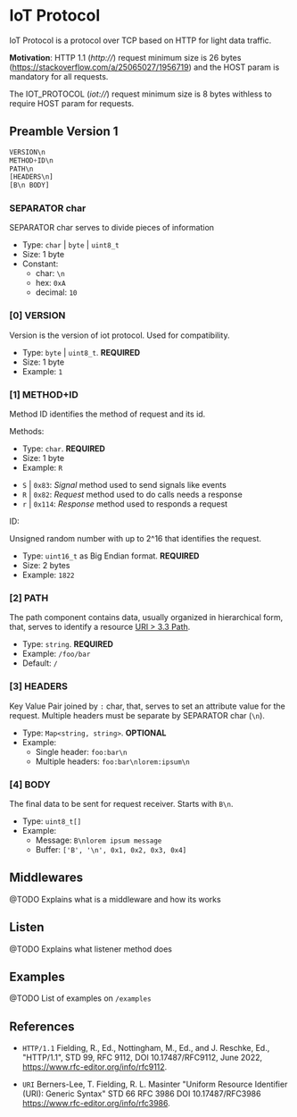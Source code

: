 # IoT Protocol

IoT Protocol is a protocol over TCP based on HTTP for light data traffic.

**Motivation**: HTTP 1.1 (*http://*) request minimum size is 26 bytes (https://stackoverflow.com/a/25065027/1956719) and the HOST param is mandatory for all requests. 

The IOT_PROTOCOL (*iot://*) request minimum size is 8 bytes withless to require HOST param for requests.

## Preamble Version 1

```js
VERSION\n
METHOD+ID\n
PATH\n
[HEADERS\n]
[B\n BODY]
```

### SEPARATOR char

SEPARATOR char serves to divide pieces of information

* Type: `char` | `byte` | `uint8_t`
* Size: 1 byte
* Constant: 
  * char: `\n`
  * hex: `0xA`
  * decimal: `10`

### [0] VERSION

Version is the version of iot protocol. Used for compatibility.

* Type: `byte` | `uint8_t`. **REQUIRED**
* Size: 1 byte
* Example: `1`

### [1] METHOD+ID

Method ID identifies the method of request and its id.

Methods: 

* Type: `char`. **REQUIRED**
* Size: 1 byte
* Example: `R`

- `S` | `0x83`: *Signal* method used to send signals like events
- `R` | `0x82`: *Request* method used to do calls needs a response
- `r` | `0x114`: *Response* method used to responds a request


ID: 

Unsigned random number with up to 2^16 that identifies the request.

* Type: `uint16_t` as Big Endian format. **REQUIRED**
* Size: 2 bytes
* Example: `1822`

### [2] PATH

The path component contains data, usually organized in hierarchical
form, that, serves to identify a resource [URI > 3.3 Path](https://www.rfc-editor.org/info/rfc3986).

* Type: `string`. **REQUIRED**
* Example: `/foo/bar`
* Default: `/`

### [3] HEADERS

Key Value Pair joined by `:` char, that, serves to set an attribute value for the request. Multiple headers must be separate by SEPARATOR char (`\n`).

* Type: `Map<string, string>`. **OPTIONAL** 
* Example: 
  * Single header: `foo:bar\n`
  * Multiple headers: `foo:bar\nlorem:ipsum\n`

### [4] BODY

The final data to be sent for request receiver. Starts with `B\n`. 

* Type: `uint8_t[]`
* Example:
  * Message: `B\nlorem ipsum message`
  * Buffer: `['B', '\n', 0x1, 0x2, 0x3, 0x4]`

## Middlewares

@TODO Explains what is a middleware and how its works

## Listen

@TODO Explains what listener method does

## Examples

@TODO List of examples on `/examples`

## References 

- `HTTP/1.1` Fielding, R., Ed., Nottingham, M., Ed., and J. Reschke, Ed., "HTTP/1.1", STD 99, RFC 9112, DOI 10.17487/RFC9112, June 2022, <https://www.rfc-editor.org/info/rfc9112>.
  
- `URI` Berners-Lee, T. Fielding, R. L. Masinter "Uniform Resource Identifier (URI): Generic Syntax" STD 66 RFC 3986 DOI 10.17487/RFC3986 <https://www.rfc-editor.org/info/rfc3986>.

